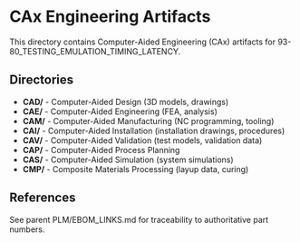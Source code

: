 # CAx Engineering Artifacts

This directory contains Computer-Aided Engineering (CAx) artifacts for 93-80_TESTING_EMULATION_TIMING_LATENCY.

## Directories

- **CAD/** - Computer-Aided Design (3D models, drawings)
- **CAE/** - Computer-Aided Engineering (FEA, analysis)
- **CAM/** - Computer-Aided Manufacturing (NC programming, tooling)
- **CAI/** - Computer-Aided Installation (installation drawings, procedures)
- **CAV/** - Computer-Aided Validation (test models, validation data)
- **CAP/** - Computer-Aided Process Planning
- **CAS/** - Computer-Aided Simulation (system simulations)
- **CMP/** - Composite Materials Processing (layup data, curing)

## References

See parent PLM/EBOM_LINKS.md for traceability to authoritative part numbers.
